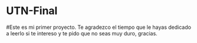 # UTN-Final
#Este es mi primer proyecto. Te agradezco el tiempo que le hayas dedicado a leerlo si te intereso y te pido que no seas muy duro, gracias.
